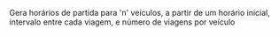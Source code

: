 Gera horários de partida para 'n' veículos, a partir de um horário inicial,
intervalo entre cada viagem, e número de viagens por veículo
